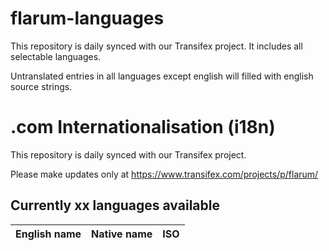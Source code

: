 # flarum-languages
This repository is daily synced with our Transifex project. It includes all selectable languages.

Untranslated entries in all languages except english will filled with english source strings.


.com Internationalisation (i18n)
================

This repository is daily synced with our Transifex project. 

Please make updates only at https://www.transifex.com/projects/p/flarum/


## Currently xx languages available
| English name        | Native name           | ISO  |
| ------------- |:-------------:| -----:|

